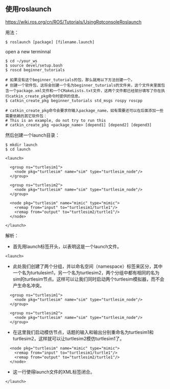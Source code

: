 ## 使用roslaunch
https://wiki.ros.org/cn/ROS/Tutorials/UsingRqtconsoleRoslaunch

用法：
```
$ roslaunch [package] [filename.launch]
```

open a new terminnal

```
$ cd ~/your_ws
$ source devel/setup.bash
$ roscd beginner_tutorials

# 如果没有这个beginner_tutorials的包，那么就用以下方法创建一个。
# 创建一个软件包，这将会创建一个名为beginner_tutorials的文件夹，这个文件夹里面包含一个package.xml文件和一个CMakeLists.txt文件，这两个文件都已经部分填写了你在执行catkin_create_pkg命令时提供的信息。
$ catkin_create_pkg beginner_tutorials std_msgs rospy roscpp
```
```
# catkin_create_pkg命令会要求你输入package_name，如有需要还可以在后面添加一些需要依赖的其它软件包：
# This is an example, do not try to run this
# catkin_create_pkg <package_name> [depend1] [depend2] [depend3]
```

然后创建一个launch目录：
```
$ mkdir launch
$ cd launch
```


```
<launch>

  <group ns="turtlesim1">
    <node pkg="turtlesim" name="sim" type="turtlesim_node"/>
  </group>

  <group ns="turtlesim2">
    <node pkg="turtlesim" name="sim" type="turtlesim_node"/>
  </group>

  <node pkg="turtlesim" name="mimic" type="mimic">
    <remap from="input" to="turtlesim1/turtle1"/>
    <remap from="output" to="turtlesim2/turtle1"/>
  </node>

</launch>
```




解析：
* 首先用launch标签开头，以表明这是一个launch文件。
```
<launch>
```
* 此处我们创建了两个分组，并以命名空间（namespace）标签来区分，其中一个名为turtulesim1，另一个名为turtlesim2，两个分组中都有相同的名为sim的turtlesim节点。这样可以让我们同时启动两个turtlesim模拟器，而不会产生命名冲突。
```
  <group ns="turtlesim1">
    <node pkg="turtlesim" name="sim" type="turtlesim_node"/>
  </group>

  <group ns="turtlesim2">
    <node pkg="turtlesim" name="sim" type="turtlesim_node"/>
  </group>
```
  * 在这里我们启动模仿节点，话题的输入和输出分别重命名为turtlesim1和turtlesim2，这样就可以让turtlesim2模仿turtlesim1了。
```
  <node pkg="turtlesim" name="mimic" type="mimic">
    <remap from="input" to="turtlesim1/turtle1"/>
    <remap from="output" to="turtlesim2/turtle1"/>
  </node>
```
* 这一行使得launch文件的XML标签闭合。
```
</launch>
```